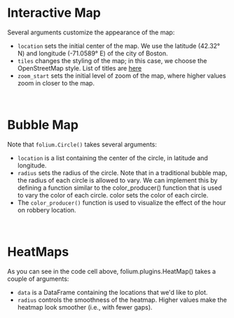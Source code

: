 # Interactive Map

Several arguments customize the appearance of the map:

* `location` sets the initial center of the map. We use the latitude (42.32° N) and longitude (-71.0589° E) of the city of Boston.
* `tiles` changes the styling of the map; in this case, we choose the OpenStreetMap style. List of titles are [here](https://github.com/python-visualization/folium/tree/master/folium/templates/tiles)
* `zoom_start` sets the initial level of zoom of the map, where higher values zoom in closer to the map.

<br>


# Bubble Map

Note that `folium.Circle()` takes several arguments:

* `location` is a list containing the center of the circle, in latitude and longitude.
* `radius` sets the radius of the circle.
Note that in a traditional bubble map, the radius of each circle is allowed to vary. We can implement this by defining a function similar to the color_producer() function that is used to vary the color of each circle.
color sets the color of each circle.
* The `color_producer()` function is used to visualize the effect of the hour on robbery location.

<br>

# HeatMaps

As you can see in the code cell above, folium.plugins.HeatMap() takes a couple of arguments:

* `data` is a DataFrame containing the locations that we'd like to plot.
* `radius` controls the smoothness of the heatmap. Higher values make the heatmap look smoother (i.e., with fewer gaps).

<br>

